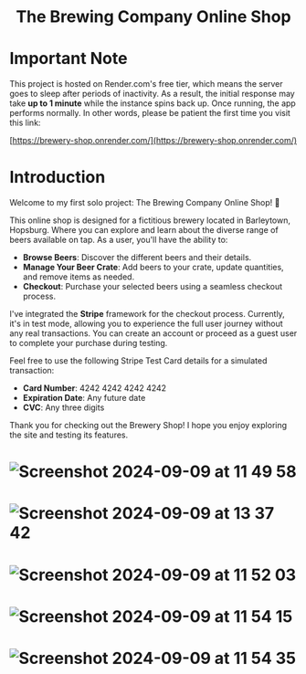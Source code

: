 <h1 align="center">
  The Brewing Company Online Shop
</h1>

# Important Note
This project is hosted on Render.com's free tier, which means the server goes to sleep after periods of inactivity. As a result, the initial response may take **up to 1 minute** while the instance spins back up. Once running, the app performs normally. In other words, please be patient the first time you visit this link:

[https://brewery-shop.onrender.com/](https://brewery-shop.onrender.com/)

# Introduction
Welcome to my first solo project: The Brewing Company Online Shop! 🍻

This online shop is designed for a fictitious brewery located in Barleytown, Hopsburg. Where you can explore and learn about the diverse range of beers available on tap. As a user, you'll have the ability to:

- **Browse Beers**: Discover the different beers and their details.
- **Manage Your Beer Crate**: Add beers to your crate, update quantities, and remove items as needed.
- **Checkout**: Purchase your selected beers using a seamless checkout process.

I've integrated the **Stripe** framework for the checkout process. Currently, it's in test mode, allowing you to experience the full user journey without any real transactions. You can create an account or proceed as a guest user to complete your purchase during testing.

Feel free to use the following Stripe Test Card details for a simulated transaction:

- **Card Number**: 4242 4242 4242 4242
- **Expiration Date**: Any future date
- **CVC**: Any three digits

Thank you for checking out the Brewery Shop! I hope you enjoy exploring the site and testing its features.

# ![Screenshot 2024-09-09 at 11 49 58](https://github.com/user-attachments/assets/2277aca2-1fa0-48d0-b1b6-a37cbf2d7d92)

# ![Screenshot 2024-09-09 at 13 37 42](https://github.com/user-attachments/assets/9cfda00e-2418-4776-ac27-ee2c3cb6bc53)

# ![Screenshot 2024-09-09 at 11 52 03](https://github.com/user-attachments/assets/1fbcfe00-36ad-4a47-ac43-99c71a4bada3)

# ![Screenshot 2024-09-09 at 11 54 15](https://github.com/user-attachments/assets/3cfeec12-8a69-49bb-a0ef-3884c53359e8)

# ![Screenshot 2024-09-09 at 11 54 35](https://github.com/user-attachments/assets/9b8fb292-5b5c-4744-87c6-957b3b3b2869)
